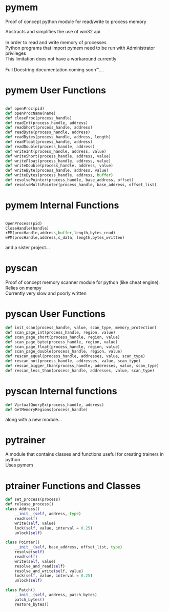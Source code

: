 # pymem
Proof of concept python module for read/write to process memory<br>

Abstracts and simplifies the use of win32 api<br><br>
In order to read and write memory of processes<br>
Python programs that import pymem need to be run with Administrator privileges<br>
This limitation does not have a workaround currently<br>
<br>
Full Docstring documentation coming soon™....<br>

# pymem User Functions
```python

def openProc(pid)
def openProcName(name)
def closeProc(process_handle)
def readInt(process_handle, address)
def readShort(process_handle, address)
def readByte(process_handle, address)
def readBytes(process_handle, address, length)
def readFloat(process_handle, address)
def readDouble(process_handle, address)
def writeInt(process_handle, address, value)
def writeShort(process_handle, address, value)
def writeFloat(process_handle, address, value)
def writeDouble(process_handle, address, value)
def writeByte(process_handle, address, value)
def writeBytes(process_handle, address, buffer)
def resolvePointer(process_handle, base_address, offset)
def resolveMultiPointer(process_handle, base_address, offset_list)
```
# pymem Internal Functions
```python

OpenProcess(pid)
CloseHandle(handle)
rPM(procHandle,address,buffer,length,bytes_read)
wPM(procHandle,address,c_data, length,bytes_written)
```
and a sister project...<br>
# pyscan
Proof of concept memory scanner module for python (like cheat engine). Relies on mempy<br>
Currently very slow and poorly written<br>

# pyscan User Functions
```python
def init_scan(process_handle, value, scan_type, memory_protection)
def scan_page_int(process_handle, region, value)
def scan_page_short(process_handle, region, value)
def scan_page_byte(process_handle, region, value)
def scan_page_float(process_handle, region, value)
def scan_page_double(process_handle, region, value)
def rescan_equal(process_handle, addresses, value, scan_type)
def rescan_not(process_handle, addresses, value, scan_type)
def rescan_bigger_than(process_handle, addresses, value, scan_type)
def rescan_less_than(process_handle, addresses, value, scan_type)
```
# pyscan Internal functions
```python
def VirtualQueryEx(process_handle, address)
def GetMemoryRegions(process_handle)
```
along with a new module...<br>

# pytrainer
A module that contains classes and functions useful for creating trainers in python<br>
Uses pymem<br>
# ptrainer Functions and Classes
```python
def set_process(process)
def release_process()
class Address()
	__init__(self, address, type)
	read(self)
	write(self, value)
	lock(self, value, interval = 0.25)
	unlock(self)
	
class Pointer()
	__init__(self, base_address, offset_list, type)
	resolve(self)
	read(self)
	write(self, value)
	resolve_and_read(self)
	resolve_and_write(self, value)
	lock(self, value, interval = 0.25)
	unlock(self)
	
class Patch()
	__init__(self, address, patch_bytes)
	patch_bytes()
	restore_bytes()
```
